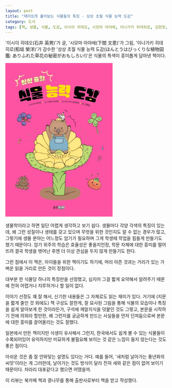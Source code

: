 ```yaml
---
layout: post
title: "재미있게 훑어보는 식물들의 특징 - 상상 초월 식물 능력 도감"
category: 도서
tags: [책, 생물, 식물, 도감, 이시이 히데오, 시모마 아야에, 이나가키 히데히로, 김현정, 웅진주니어, 웅진씽크빅, 북카페 책과 콩나무, 서평]
---
```


'이시이 히데오(石井 英男)'가 글,
'시모마 아야에(下間 文恵)'가 그림,
'이나가키 히데히로(稻垣 榮洋)'가 감수한
'상상 초월 식물 능력 도감(ほんとうはびっくりな植物図鑑: ありふれた草花の秘密がおもしろい!)'은
식물의 특색이 흥미롭게 담아낸 책이다.

![표지](/images/hontou-wa-bikkuri-na-shokubutsu-zukan-book-h480.jpg)

생물학이라고 하면 일단 어렵게 생각하고 보기 쉽다.
생물마다 각양 각색의 특징이 있는데,
왜 그런 성질이나 생태를 갖고 있으며
무엇을 위한 것인지도 알 수 없는 경우가 많고,
그렇기에 생물 분야는 어느정도 암기가 필요하며
그게 학생때 학업을 힘들게 만들기도 했기 때문이다.
암기 위주의 학습은 효율성은 좋을지언정,
학문 자체에 대한 흥미를 떨어뜨려 결국 학생을 벗어난 후엔 더 이상 관심을 두지 않게 만들기도 한다.

그런 점에서 이 책은, 아이들을 위한 책이기도 하기에,
머리 아픈 것과는 거리가 있는 가벼운 읽을 거리로 만든 것이 장점이다.

대부분 한 식물당 하나의 특징만을 선정했고,
심지어 그걸 짧게 요약해서 알려주기 때문에
전혀 어렵거나 지루하거나 할 일이 없다.

이야기 선정도 꽤 잘 해서,
신기한 내용들은 그 자체로도 읽는 재미가 있다.
거기에 (지문을 짧게 줄인 것 외에도) 책 구성도 잘한게,
잘 묘사된 그림을 통해 식물의 모습이나 특징을 쉽게 알아보게 한 것이라든가,
구석에 깨알지식을 덧붙인 것도 그렇고,
본문을 시작하기 전에 의외라 할만한, 왜 그런지를 궁금하게 만드는 사실들을 먼저 던져둠으로써
본문에 대한 흥미를 끌어올리는 것도 잘했다.

일본에서 만든 책이지만 식생이 유사해서 그런지,
한국에서도 쉽게 볼 수 있는 식물들이 수록되어있어
유익하지만 미묘하게 불필요해 보이는 것 같은 느낌이 들지 않는다는 것도 좋은 점이다.

아쉬운 것은 좀 잘 안와닿는 설명도 있다는 거다.
예를 들어, '새처럼 날아가는 풍년화의 씨앗'이라는 게 그러한데,
날아가는 것도 방식이 달라 전혀 새와 같은 점이 없어 보이기 때문이다.
차라리 대포같다고 했으면 어땠을까.



<div class="im im-info">
이 리뷰는 북카페 책과 콩나무를 통해 출판사로부터 책을 받고 작성했다.
</div>
